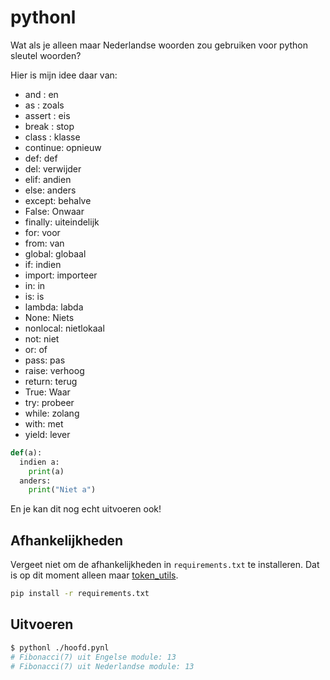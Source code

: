 # pythonl

Wat als je alleen maar Nederlandse woorden zou gebruiken voor python sleutel woorden?

Hier is mijn idee daar van:

- and : en
- as : zoals
- assert : eis
- break : stop
- class : klasse
- continue: opnieuw
- def: def
- del: verwijder
- elif: andien 
- else: anders
- except: behalve
- False: Onwaar 
- finally: uiteindelijk
- for: voor
- from: van
- global: globaal
- if: indien
- import: importeer
- in: in
- is: is
- lambda: labda
- None: Niets
- nonlocal: nietlokaal
- not: niet
- or: of
- pass: pas
- raise: verhoog
- return: terug
- True: Waar
- try: probeer
- while: zolang
- with: met
- yield: lever

```python
def(a):
  indien a:
    print(a)
  anders:
    print("Niet a")
```

En je kan dit nog echt uitvoeren ook!

## Afhankelijkheden

Vergeet niet om de afhankelijkheden in `requirements.txt` te installeren. 
Dat is op dit moment alleen maar [token_utils](https://pypi.org/project/token-utils/).

```bash
pip install -r requirements.txt
```

## Uitvoeren

```bash
$ pythonl ./hoofd.pynl
# Fibonacci(7) uit Engelse module: 13
# Fibonacci(7) uit Nederlandse module: 13
```
